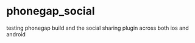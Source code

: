 phonegap_social
===============

testing phonegap build and the social sharing plugin across both ios and android
